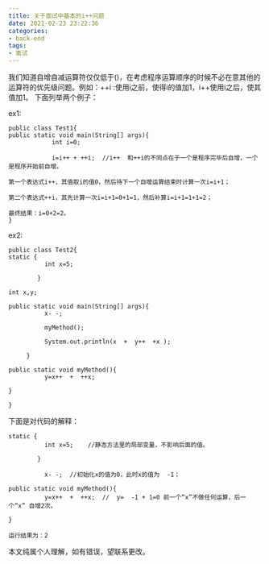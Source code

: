 ```yaml
---
title: 关于面试中基本的i++问题
date: 2021-02-23 23:22:36
categories:
- back-end
tags:
- 面试
---
```

我们知道自增自减运算符仅仅低于()，在考虑程序运算顺序的时候不必在意其他的运算符的优先级问题。例如：++i :使用i之前，使得i的值加1，i++使用i之后，使其值加1。  下面列举两个例子：
<!-- more -->
ex1:

	public class Test1{
	public static void main(String[] args){
				int i=0;

				i=i++ + ++i;  //i++  和++i的不同点在于一个是程序完毕后自增，一个是程序开始前自增。

	第一个表达式i++，其值取i的值0，然后待下一个自增运算结束时计算一次i=i+1；

	第二个表达式++i，其先计算一次i=i+1=0+1=1，然后补算i=i+1=1+1=2；

	最终结果：i=0+2=2。
	}

 

ex2:

	public class Test2{
	static {
			  int x=5;

			}

	int x,y;

	public static void main(String[] args){
			  x- -;

			  myMethod();

			  System.out.println(x  +  y++  +x );

		 }

	public static void myMethod(){
			  y=x++  +  ++x;

	}

	}

下面是对代码的解释：

	static {
			  int x=5;    //静态方法里的局部变量，不影响后面的值。

			}

			  x- -;  //初始化x的值为0，此时x的值为  -1；

	public static void myMethod(){
			  y=x++  +  ++x;  //  y=  -1 + 1=0 前一个“x”不做任何运算，后一个“x” 自增2次。

	}

	运行结果为：2

本文纯属个人理解，如有错误，望联系更改。